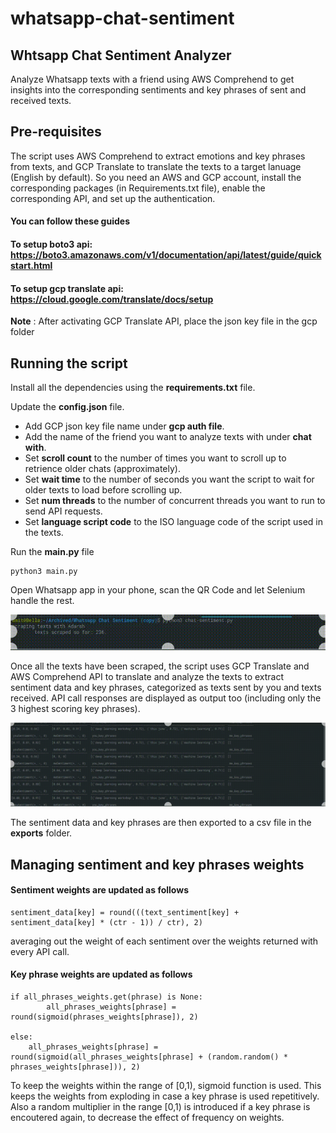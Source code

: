 # whatsapp-chat-sentiment
## Whtsapp Chat Sentiment Analyzer

Analyze Whatsapp texts with a friend using AWS Comprehend to get insights into the corresponding sentiments and key phrases of sent and received texts.


## Pre-requisites

The script uses AWS Comprehend to extract emotions and key phrases from texts, and GCP Translate to translate the texts to a target lanuage (English by default). So you need an AWS and GCP account, install the corresponding packages (in Requirements.txt file), enable the corresponding API, and set up the authentication.

#### You can follow these guides
#### To setup **boto3** api: https://boto3.amazonaws.com/v1/documentation/api/latest/guide/quickstart.html
#### To setup **gcp translate** api: https://cloud.google.com/translate/docs/setup

**Note** : After activating GCP Translate API, place the json key file in the gcp folder

## Running the script

Install all the dependencies using the **requirements.txt** file.

Update the **config.json** file.
- Add GCP json key file name under **gcp auth file**.
- Add the name of the friend you want to analyze texts with under **chat with**.
- Set **scroll count** to the number of times you want to scroll up to retrience older chats (approximately).
- Set **wait time** to the number of seconds you want the script to wait for older texts to load before scrolling up.
- Set **num threads** to the number of concurrent threads you want to run to send API requests.
- Set **language script code** to the ISO language code of the script used in the texts.

Run the **main.py** file
```
python3 main.py
```
Open Whatsapp app in your phone, scan the QR Code and let Selenium handle the rest.

[![Scraping texts](assets/text-scraping.gif)](https://raw.githubusercontent.com/semmet95/whatsapp-chat-sentiment/master/assets/text-scraping.gif)

Once all the texts have been scraped, the script uses GCP Translate and AWS Comprehend API to translate and analyze the texts to extract sentiment data and key phrases, categorized as texts sent by you and texts received. API call responses are displayed as output too (including only the 3 highest scoring key phrases).

[![Scraping texts](assets/api-calls.gif)](https://raw.githubusercontent.com/semmet95/whatsapp-chat-sentiment/master/assets/api-calls.gif)

The sentiment data and key phrases are then exported to a csv file in the **exports** folder.


## Managing sentiment and key phrases weights

#### Sentiment weights are updated as follows

```
sentiment_data[key] = round(((text_sentiment[key] + sentiment_data[key] * (ctr - 1)) / ctr), 2)
```
averaging out the weight of each sentiment over the weights returned with every API call.


#### Key phrase weights are updated as follows

```
if all_phrases_weights.get(phrase) is None:
        all_phrases_weights[phrase] = round(sigmoid(phrases_weights[phrase]), 2)

else:
    all_phrases_weights[phrase] = round(sigmoid(all_phrases_weights[phrase] + (random.random() *  phrases_weights[phrase])), 2)
```
To keep the weights within the range of [0,1), sigmoid function is used. This keeps the weights from exploding in case a key phrase is used repetitively. Also a random multiplier in the range [0,1) is introduced if a key phrase is encoutered again, to decrease the effect of frequency on weights.